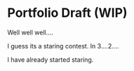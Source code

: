 
# Portfolio Draft (WIP)

Well well well....

I guess its a staring contest. In 3....2....

I have already started staring.
